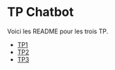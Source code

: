 # TP Chatbot

Voici les README pour les trois TP.

- [TP1](TP1/README.md)
- [TP2](TP2/README.md)
- [TP3](TP3/README.md)
